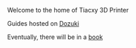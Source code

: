 Welcome to the home of Tiacxy 3D Printer

Guides hosted on [Dozuki](https://tiacxy.dozuki.com/)

Eventually, there will be in a [book](https://perryismangil.gitbooks.io/building-a-3d-printer/content/) 
